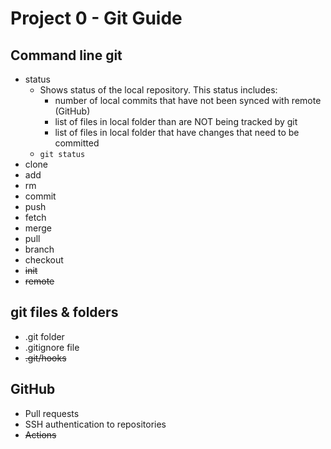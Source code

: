 # Project 0 - Git Guide

## Command line git

- status
  - Shows status of the local repository. This status includes:
    - number of local commits that have not been synced with remote (GitHub)
    - list of files in local folder than are NOT being tracked by git
    - list of files in local folder that have changes that need to be committed
  - `git status`
- clone
- add
- rm
- commit
- push
- fetch
- merge
- pull
- branch
- checkout
- ~~init~~
- ~~remote~~

## git files & folders

- .git folder
- .gitignore file
- ~~.git/hooks~~

## GitHub

- Pull requests
- SSH authentication to repositories
- ~~Actions~~
